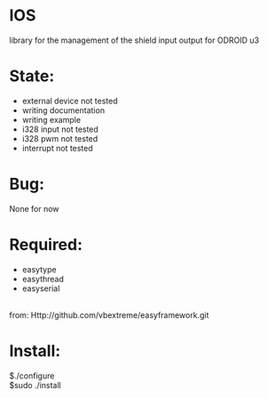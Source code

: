 IOS
===
library for the management of the shield input output for ODROID u3

State:
======
 * external device not tested
 * writing documentation
 * writing example
 * i328 input not tested
 * i328 pwm not tested
 * interrupt not tested

Bug:
====
None for now

Required:
=========
 * easytype
 * easythread
 * easyserial
 <br>
 from:    Http://github.com/vbextreme/easyframework.git

Install:
========
$./configure<br>
$sudo ./install